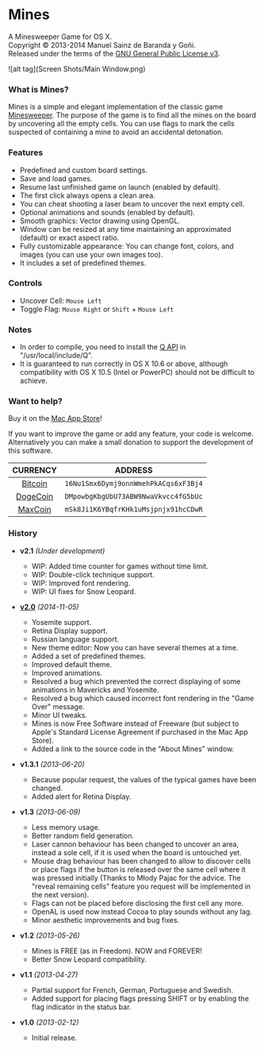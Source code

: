 # Mines
A Minesweeper Game for OS X.  
Copyright © 2013-2014 Manuel Sainz de Baranda y Goñi.  
Released under the terms of the [GNU General Public License v3](http://www.gnu.org/copyleft/gpl.html).

![alt tag](Screen Shots/Main Window.png)
### What is Mines?
Mines is a simple and elegant implementation of the classic game [Minesweeper](http://en.wikipedia.org/wiki/Minesweeper_(video_game)). The purpose of the game is to find all the mines on the board by uncovering all the empty cells. You can use flags to mark the cells suspected of containing a mine to avoid an accidental detonation.

### Features
* Predefined and custom board settings.
* Save and load games.
* Resume last unfinished game on launch (enabled by default).
* The first click always opens a clean area.
* You can cheat shooting a laser beam to uncover the next empty cell.
* Optional animations and sounds (enabled by default).
* Smooth graphics: Vector drawing using OpenGL.
* Window can be resized at any time maintaining an approximated (default) or exact aspect ratio.
* Fully customizable appearance: You can change font, colors, and images (you can use your own images too).
* It includes a set of predefined themes.

### Controls
* Uncover Cell: `Mouse Left`
* Toggle Flag: `Mouse Right` or `Shift` + `Mouse Left`

### Notes
* In order to compile, you need to install the [Q API](http://github.com/redcode/Q) in "/usr/local/include/Q".
* It is guaranteed to run correctly in OS X 10.6 or above, although compatibility with OS X 10.5 (Intel or PowerPC) should not be difficult to achieve.

### Want to help?
Buy it on the [Mac App Store](https://itunes.apple.com/us/app/mines/id602009455)!  
  
If you want to improve the game or add any feature, your code is welcome.
Alternatively you can make a small donation to support the development of this software.

CURRENCY|ADDRESS
:---:|:---:
[Bitcoin](https://bitcoin.org)|`16Nu1Smx6Dymj9onnWmehPkACqs6xF3Bj4`
[DogeCoin](http://dogecoin.com)|`DMpowbgKbgUbU73ABW9NwaVkvcc4fG5bUc`
[MaxCoin](http://www.maxcoin.co.uk)|`mSk8Ji1K6YBqfrKHk1uMsjpnjx91hcCDwR`

### History

* __v2.1__ _(Under development)_
    * WIP: Added time counter for games without time limit.
    * WIP: Double-click technique support.
    * WIP: Improved font rendering.
    * WIP: UI fixes for Snow Leopard.

* __[v2.0](releases/tag/v2.0)__ _(2014-11-05)_
    * Yosemite support.
    * Retina Display support.
    * Russian language support.
    * New theme editor: Now you can have several themes at a time.
    * Added a set of predefined themes.
    * Improved default theme.
    * Improved animations.
    * Resolved a bug which prevented the correct displaying of some animations in Mavericks and Yosemite.
    * Resolved a bug which caused incorrect font rendering in the "Game Over" message.
    * Minor UI tweaks.
    * Mines is now Free Software instead of Freeware (but subject to Apple's Standard License Agreement if purchased in the Mac App Store).
    * Added a link to the source code in the "About Mines" window.

* __v1.3.1__ _(2013-06-20)_
    * Because popular request, the values of the typical games have been changed.
    * Added alert for Retina Display.

* __v1.3__ _(2013-06-09)_
    * Less memory usage.
    * Better random field generation.
    * Laser cannon behaviour has been changed to uncover an area, instead a sole cell, if it is used when the board is untouched yet.
    * Mouse drag behaviour has been changed to allow to discover cells or place flags if the button is released over the same cell where it was pressed initially (Thanks to Młody Pajac for the advice. The "reveal remaining cells" feature you request will be implemented in the next version).
    * Flags can not be placed before disclosing the first cell any more.
    * OpenAL is used now instead Cocoa to play sounds without any lag.
    * Minor aesthetic improvements and bug fixes.

* __v1.2__ _(2013-05-26)_
    * Mines is FREE (as in Freedom). NOW and FOREVER! 
    * Better Snow Leopard compatibility.

* __v1.1__ _(2013-04-27)_
    * Partial support for French, German, Portuguese and Swedish.
    * Added support for placing flags pressing SHIFT or by enabling the flag indicator in the status bar.

* __v1.0__ _(2013-02-12)_
    * Initial release.
